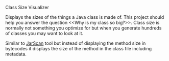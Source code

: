 Class Size Visualizer

Displays the sizes of the things a Java class is made of. This project should help you answer the question <<Why is my class so big?>>. Class size is normally not something you optimize for but when you generate hundreds of classes you may want to look at it.

Similar to [JarScan](https://github.com/AdoptOpenJDK/jitwatch/wiki/JarScan) tool but instead of displaying the method size in bytecodes it displays the size of the method in the class file including metadata.

